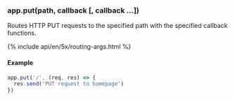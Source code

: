 <h3 id='app.put.method'>app.put(path, callback [, callback ...])</h3>

Routes HTTP PUT requests to the specified path with the specified callback functions.

{% include api/en/5x/routing-args.html %}

#### Example

```js
app.put('/', (req, res) => {
  res.send('PUT request to homepage')
})
```
